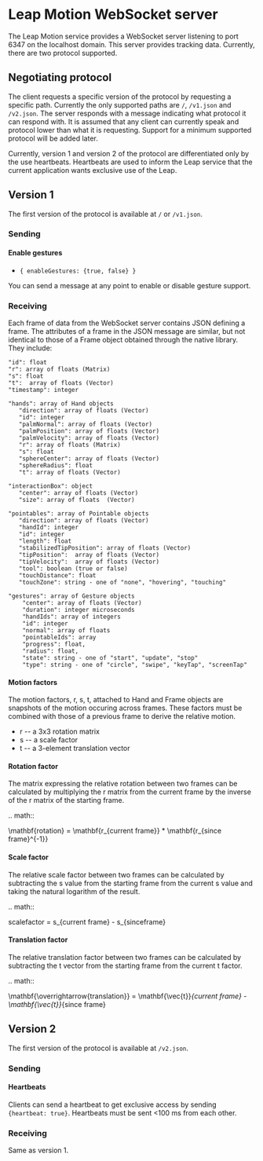 # Leap Motion WebSocket server

The Leap Motion service provides a WebSocket server listening to port 6347 on the localhost domain. This server provides tracking data. Currently, there are two protocol supported.

## Negotiating protocol

The client requests a specific version of the protocol by requesting a specific path. Currently the only supported paths are `/`, `/v1.json` and `/v2.json`. The server responds with a message indicating what protocol it can respond with. It is assumed that any client can currently speak and protocol lower than what it is requesting. Support for a minimum supported protocol will be added later.

Currently, version 1 and version 2 of the protocol are differentiated only by the use heartbeats. Heartbeats are used to inform the Leap service that the current application wants exclusive use of the Leap.

## Version 1

The first version of the protocol is available at `/` or `/v1.json`.

### Sending

#### Enable gestures

* `{ enableGestures: {true, false} }`

You can send a message at any point to enable or disable gesture support.

### Receiving

Each frame of data from the WebSocket server contains JSON defining a frame. The attributes of a frame in the JSON message are similar, but not identical to those of a Frame object obtained through the native library. They include:

```
"id": float
"r": array of floats (Matrix)
"s": float
"t":  array of floats (Vector)
"timestamp": integer

"hands": array of Hand objects
   "direction": array of floats (Vector)
   "id": integer
   "palmNormal": array of floats (Vector)
   "palmPosition": array of floats (Vector)
   "palmVelocity": array of floats (Vector)
   "r": array of floats (Matrix)
   "s": float
   "sphereCenter": array of floats (Vector)
   "sphereRadius": float
   "t": array of floats (Vector)

"interactionBox": object
   "center": array of floats (Vector)
   "size": array of floats  (Vector)

"pointables": array of Pointable objects
   "direction": array of floats (Vector)
   "handId": integer
   "id": integer
   "length": float
   "stabilizedTipPosition": array of floats (Vector)
   "tipPosition":  array of floats (Vector)
   "tipVelocity":  array of floats (Vector)
   "tool": boolean (true or false)
   "touchDistance": float
   "touchZone": string - one of "none", "hovering", "touching"

"gestures": array of Gesture objects
    "center": array of floats (Vector)
    "duration": integer microseconds
    "handIds": array of integers
    "id": integer
    "normal": array of floats
    "pointableIds": array
    "progress": float,
    "radius": float,
    "state": string - one of "start", "update", "stop"
    "type": string - one of "circle", "swipe", "keyTap", "screenTap"
```

#### Motion factors

The motion factors, r, s, t, attached to Hand and Frame objects are snapshots of the motion occuring across frames. These factors must be combined with those of a previous frame to derive the relative motion.

* r -- a 3x3 rotation matrix
* s -- a scale factor
* t -- a 3-element translation vector

#### Rotation factor

The matrix expressing the relative rotation between two frames can be calculated by multiplying the r matrix from the current frame by the inverse of the r matrix of the starting frame.

.. math::

  \mathbf{rotation} = \mathbf{r_{current frame}} * \mathbf{r_{since frame}^{-1}}


#### Scale factor

The relative scale factor between two frames can be calculated by subtracting the s value from the starting frame from the current s value and taking the natural logarithm of the result.

.. math::

  scalefactor = s_{current frame} - s_{sinceframe}

#### Translation factor

The relative translation factor between two frames can be calculated by subtracting the t vector from the starting frame from the current t factor.

.. math::

  \mathbf{\overrightarrow{translation}} = \mathbf{\vec{t}}_{current frame} - \mathbf{\vec{t}}_{since frame}

## Version 2

The first version of the protocol is available at `/v2.json`.

### Sending

#### Heartbeats

Clients can send a heartbeat to get exclusive access by sending `{heartbeat: true}`. Heartbeats must be sent <100 ms from each other.

### Receiving

Same as version 1.
